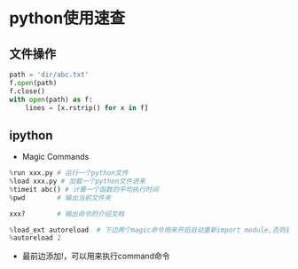 # python使用速查

## 文件操作

```python
path = 'dir/abc.txt'
f.open(path)
f.close()
with open(path) as f:
    lines = [x.rstrip() for x in f]
```

## ipython

- Magic Commands
```python
%run xxx.py # 运行一个python文件
%load xxx.py # 加载一个python文件进来
%timeit abc() # 计算一个函数的平均执行时间
%pwd        # 输出当前文件夹

xxx?        # 输出命令的介绍文档

%load_ext autoreload  # 下边两个magic命令用来开启自动重新import module,否则更新代码后用的还时旧的
%autoreload 2
```

- 最前边添加!，可以用来执行command命令